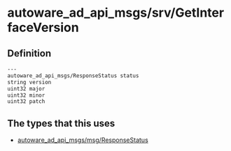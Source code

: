 # autoware_ad_api_msgs/srv/GetInterfaceVersion

## Definition

```txt
---
autoware_ad_api_msgs/ResponseStatus status
string version
uint32 major
uint32 minor
uint32 patch
```

## The types that this uses

- [autoware_ad_api_msgs/msg/ResponseStatus](../../autoware_ad_api_msgs/msg/response_status.md)
